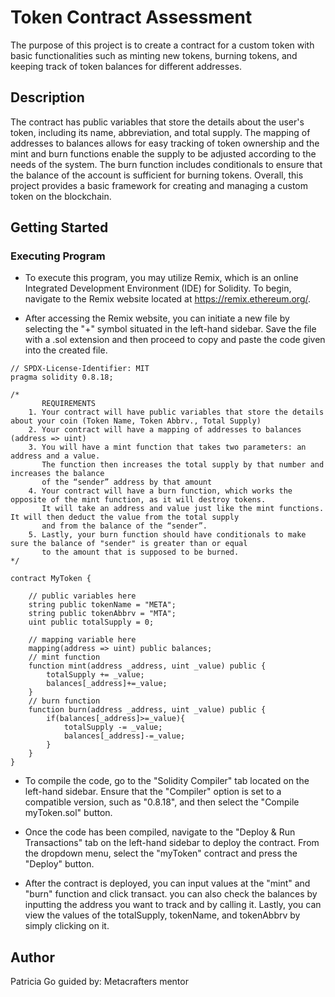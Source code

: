 # Token Contract Assessment
The purpose of this project is to create a contract for a custom token with basic functionalities such as minting new tokens, burning tokens, and keeping track of token balances for different addresses. 

## Description
The contract has public variables that store the details about the user's token, including its name, abbreviation, and total supply. The mapping of addresses to balances allows for easy tracking of token ownership and the mint and burn functions enable the supply to be adjusted according to the needs of the system. The burn function includes conditionals to ensure that the balance of the account is sufficient for burning tokens. Overall, this project provides a basic framework for creating and managing a custom token on the blockchain.

## Getting Started
### Executing Program
* To execute this program, you may utilize Remix, which is an online Integrated Development Environment (IDE) for Solidity. To begin, navigate to the Remix website located at https://remix.ethereum.org/.

* After accessing the Remix website, you can initiate a new file by selecting the "+" symbol situated in the left-hand sidebar. Save the file with a .sol extension and then proceed to copy and paste the code given into the created file.
```
// SPDX-License-Identifier: MIT
pragma solidity 0.8.18;

/*
       REQUIREMENTS
    1. Your contract will have public variables that store the details about your coin (Token Name, Token Abbrv., Total Supply)
    2. Your contract will have a mapping of addresses to balances (address => uint)
    3. You will have a mint function that takes two parameters: an address and a value. 
       The function then increases the total supply by that number and increases the balance 
       of the “sender” address by that amount
    4. Your contract will have a burn function, which works the opposite of the mint function, as it will destroy tokens. 
       It will take an address and value just like the mint functions. It will then deduct the value from the total supply 
       and from the balance of the “sender”.
    5. Lastly, your burn function should have conditionals to make sure the balance of "sender" is greater than or equal 
       to the amount that is supposed to be burned.
*/

contract MyToken {

    // public variables here
    string public tokenName = "META";
    string public tokenAbbrv = "MTA";
    uint public totalSupply = 0;

    // mapping variable here
    mapping(address => uint) public balances;
    // mint function
    function mint(address _address, uint _value) public {
        totalSupply += _value;
        balances[_address]+=_value;
    }
    // burn function
    function burn(address _address, uint _value) public {
        if(balances[_address]>=_value){
            totalSupply -= _value;
            balances[_address]-=_value;  
        }
    }
}
```

* To compile the code, go to the "Solidity Compiler" tab located on the left-hand sidebar. Ensure that the "Compiler" option is set to a compatible version, such as "0.8.18", and then select the "Compile myToken.sol" button.

* Once the code has been compiled, navigate to the "Deploy & Run Transactions" tab on the left-hand sidebar to deploy the contract. From the dropdown menu, select the "myToken" contract and press the "Deploy" button.

* After the contract is deployed, you can input values at the "mint" and "burn" function and click transact. you can also check the balances by inputting the address you want to track and by calling it. Lastly, you can view the values of the totalSupply, tokenName, and tokenAbbrv by simply clicking on it.

## Author
Patricia Go
guided by: Metacrafters mentor
